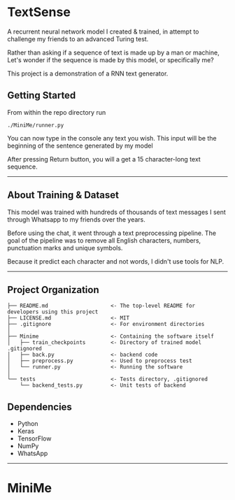 TextSense
==============================

A recurrent neural network model I created & trained, in attempt to challenge my friends to 
an advanced Turing test.

Rather than asking if a sequence of text is made up by a man or machine,
Let's wonder if the sequence is made by this model, or specifically me?

This project is a demonstration of a RNN text generator.


Getting Started
------------

From within the repo directory run

`./MiniMe/runner.py`

You can now type in the console any text you wish. This input will be the beginning of 
the sentence generated by my model

After pressing Return button, you will a get a 15 character-long text sequence.

-----
About Training & Dataset
--

This model was trained with hundreds of thousands of text messages
I sent through Whatsapp to my friends over the years.

Before using the chat, it went through a text preprocessing pipeline. 
The goal of the pipeline was to remove all English characters, numbers,
punctuation marks and unique symbols.

Because it predict each character and not words, I didn't use 
tools for NLP.

-----


Project Organization
------------

    ├── README.md                    <- The top-level README for developers using this project
    ├── LICENSE.md                   <- MIT
    ├── .gitignore                   <- For environment directories
    │
    ├── Minime                       <- Containing the software itself
    │   ├── train_checkpoints        <- Directory of trained model .gitignored
    │   ├── back.py                  <- backend code
    │   ├── preprocess.py            <- Used to preprocess test
    │   └── runner.py                <- Running the software
    │
    └── tests                        <- Tests directory, .gitignored
        └── backend_tests.py         <- Unit tests of backend
 
Dependencies
------------

- Python
- Keras
- TensorFlow
- NumPy
- WhatsApp
--------
# MiniMe
